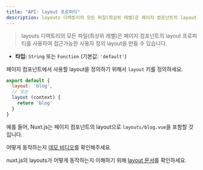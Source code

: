 ```yaml
---
title: "API: layout 프로퍼티"
description: layouts 디렉토리의 모든 파일(최상위 레벨)은 페이지 컴포넌트의 layout 프로퍼티를 사용하여 접근가능한 사용자 정의 layout을 만들 수 있습니다.
---
```


> layouts 디렉토리의 모든 파일(최상위 레벨)은 페이지 컴포넌트의 layout 프로퍼티를 사용하여 접근가능한 사용자 정의 layout을 만들 수 있습니다.

- **타입:** `String` 또는 `Function` (기본값: `'default'`)

페이지 컴포넌트에서 사용할 layout을 정의하기 위해서 `layout` 키를 정의하세요.

```js
export default {
  layout: 'blog',
  // 또는
  layout (context) {
    return 'blog'
  }
}
```

예를 들어, Nuxt.js는 페이지 컴포넌트의 layout으로 `layouts/blog.vue`을 포함할 것입니다.

어떻게 동작하는지 [데모 비디오](https://www.youtube.com/watch?v=YOKnSTp7d38)를 확인해주세요.

nuxt.js의 layouts가 어떻게 동작하는지 이해하기 위해 [layout 문서](/guide/views#layouts)를 확인하세요.

